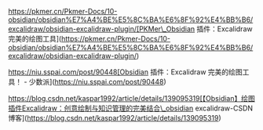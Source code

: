 https://pkmer.cn/Pkmer-Docs/10-obsidian/obsidian%E7%A4%BE%E5%8C%BA%E6%8F%92%E4%BB%B6/excalidraw/obsidian-excalidraw-plugin/[PKMer\_Obsidian 插件：Excalidraw 完美的绘图工具](https://pkmer.cn/Pkmer-Docs/10-obsidian/obsidian%E7%A4%BE%E5%8C%BA%E6%8F%92%E4%BB%B6/excalidraw/obsidian-excalidraw-plugin/)


https://niu.sspai.com/post/90448[Obsidian 插件：Excalidraw 完美的绘图工具！ - 少数派](https://niu.sspai.com/post/90448)

https://blog.csdn.net/kaspar1992/article/details/139095319[【Obsidian】绘图插件Excalidraw：创意绘制与知识管理的完美结合\_obsidian excalidraw-CSDN博客](https://blog.csdn.net/kaspar1992/article/details/139095319)

